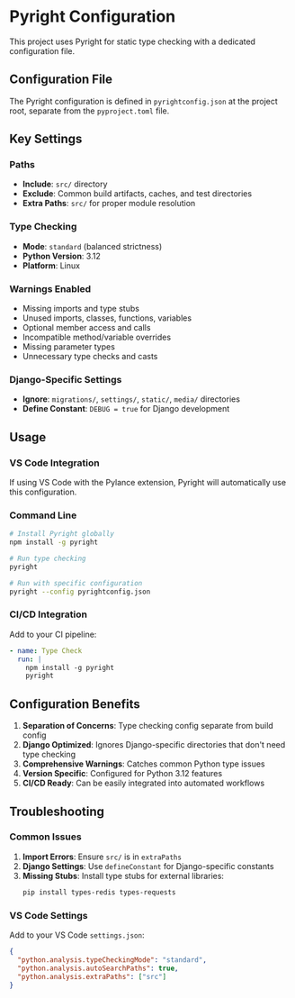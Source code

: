 # Pyright Configuration

This project uses Pyright for static type checking with a dedicated configuration file.

## Configuration File

The Pyright configuration is defined in `pyrightconfig.json` at the project root, separate from the `pyproject.toml` file.

## Key Settings

### Paths
- **Include**: `src/` directory
- **Exclude**: Common build artifacts, caches, and test directories
- **Extra Paths**: `src/` for proper module resolution

### Type Checking
- **Mode**: `standard` (balanced strictness)
- **Python Version**: 3.12
- **Platform**: Linux

### Warnings Enabled
- Missing imports and type stubs
- Unused imports, classes, functions, variables
- Optional member access and calls
- Incompatible method/variable overrides
- Missing parameter types
- Unnecessary type checks and casts

### Django-Specific Settings
- **Ignore**: `migrations/`, `settings/`, `static/`, `media/` directories
- **Define Constant**: `DEBUG = true` for Django development

## Usage

### VS Code Integration
If using VS Code with the Pylance extension, Pyright will automatically use this configuration.

### Command Line
```bash
# Install Pyright globally
npm install -g pyright

# Run type checking
pyright

# Run with specific configuration
pyright --config pyrightconfig.json
```

### CI/CD Integration
Add to your CI pipeline:
```yaml
- name: Type Check
  run: |
    npm install -g pyright
    pyright
```

## Configuration Benefits

1. **Separation of Concerns**: Type checking config separate from build config
2. **Django Optimized**: Ignores Django-specific directories that don't need type checking
3. **Comprehensive Warnings**: Catches common Python type issues
4. **Version Specific**: Configured for Python 3.12 features
5. **CI/CD Ready**: Can be easily integrated into automated workflows

## Troubleshooting

### Common Issues

1. **Import Errors**: Ensure `src/` is in `extraPaths`
2. **Django Settings**: Use `defineConstant` for Django-specific constants
3. **Missing Stubs**: Install type stubs for external libraries:
   ```bash
   pip install types-redis types-requests
   ```

### VS Code Settings
Add to your VS Code `settings.json`:
```json
{
  "python.analysis.typeCheckingMode": "standard",
  "python.analysis.autoSearchPaths": true,
  "python.analysis.extraPaths": ["src"]
}
```
